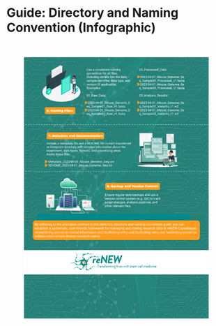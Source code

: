 # Guide: Directory and Naming Convention (Infographic)

<figure><img src="../.gitbook/assets/Directory and Naming Structure - 1.jpg" alt=""><figcaption></figcaption></figure>

<figure><img src="../.gitbook/assets/Directory and Naming Structure - 2.jpg" alt=""><figcaption></figcaption></figure>
